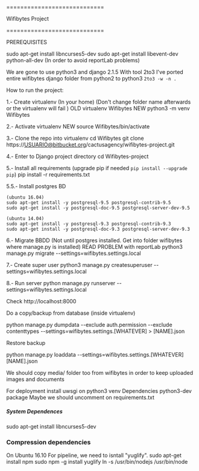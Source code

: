 ============================         
                                                                                                      
 Wifibytes Project

============================

PREREQUISITES

sudo apt-get install libncurses5-dev
sudo apt-get install libevent-dev python-all-dev (In order to avoid reportLab problems)

We are gone to use python3  and django 2.1.5
With tool 2to3 I've ported entire wifibytes django folder from python2 to python3 `2to3 -w -n .`

How to run the project:

1.- Create virtualenv (In your home) (Don't change folder name afterwards or the virtualenv will fail )
    OLD virtualenv Wifibytes
    NEW python3 -m venv Wifibytes

2.- Activate virtualenv
    NEW source Wifibytes/bin/activate
    

3.- Clone the repo into virtualenv
    cd Wifibytes
    git clone https://USUARIO@bitbucket.org/cactusagency/wifibytes-project.git

4.- Enter to Django project directory
    cd Wifibytes-project

5.- Install all requirements (upgrade pip if needed `pip install --upgrade pip`)
    pip install -r requirements.txt

5.5.- Install postgres BD
    
    (ubuntu 16.04)
    sudo apt-get install -y postgresql-9.5 postgresql-contrib-9.5 
    sudo apt-get install -y postgresql-doc-9.5 postgresql-server-dev-9.5
    
    (ubuntu 14.04)
    sudo apt-get install -y postgresql-9.3 postgresql-contrib-9.3
    sudo apt-get install -y postgresql-doc-9.3 postgresql-server-dev-9.3

6.- Migrate BBDD (Not until postgres installed. Get into folder wifibytes where manage.py is installed) READ PROBLEM with reportLab
    python3 manage.py migrate --settings=wifibytes.settings.local

7.- Create super user
    python3 manage.py createsuperuser --settings=wifibytes.settings.local

8.- Run server
    python manage.py runserver --settings=wifibytes.settings.local


Check http://localhost:8000


Do a copy/backup from database (inside virtualenv)

 python manage.py dumpdata --exclude auth.permission --exclude contenttypes --settings=wifibytes.settings.[WHATEVER] > [NAME].json


Restore backup 

 python manage.py loaddata --settings=wifibytes.settings.[WHATEVER]  [NAME].json

We should copy media/ folder too from wifibytes in order to keep uploaded images and documents


For deployment install uwsgi on python3 venv 
Dependencies python3-dev package
Maybe we should uncomment on requirements.txt 

##### System Dependences
sudo apt-get install libncurses5-dev

### Compression dependencies

On Ubuntu 16.10
For pipeline, we need to isntall "yuglify".
sudo apt-get install npm
sudo npm -g install yuglify
ln -s /usr/bin/nodejs /usr/bin/node 

